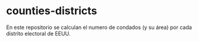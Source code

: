 # counties-districts
En este repositorio se calculan el numero de condados (y su área) por cada distrito electoral de EEUU.  

